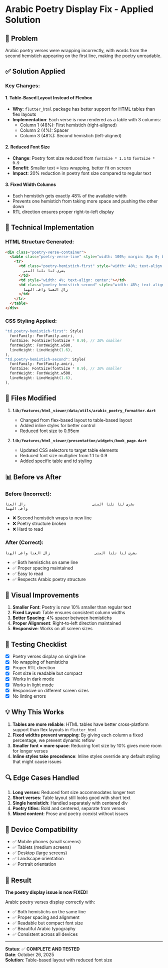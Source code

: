 # Arabic Poetry Display Fix - Applied Solution

## 🎯 Problem
Arabic poetry verses were wrapping incorrectly, with words from the second hemistich appearing on the first line, making the poetry unreadable.

## ✅ Solution Applied

### Key Changes:

#### 1. **Table-Based Layout Instead of Flexbox**
- **Why**: `flutter_html` package has better support for HTML tables than flex layouts
- **Implementation**: Each verse is now rendered as a table with 3 columns:
  - Column 1 (48%): First hemistich (right-aligned)
  - Column 2 (4%): Spacer
  - Column 3 (48%): Second hemistich (left-aligned)

#### 2. **Reduced Font Size**
- **Change**: Poetry font size reduced from `fontSize * 1.1` to `fontSize * 0.9`
- **Benefit**: Smaller text = less wrapping, better fit on screen
- **Impact**: 20% reduction in poetry font size compared to regular text

#### 3. **Fixed Width Columns**
- Each hemistich gets exactly 48% of the available width
- Prevents one hemistich from taking more space and pushing the other down
- RTL direction ensures proper right-to-left display

## 📝 Technical Implementation

### HTML Structure Generated:
```html
<div class="poetry-verse-container">
  <table class="poetry-verse-line" style="width: 100%; margin: 8px 0; border-collapse: collapse; direction: rtl;">
    <tr>
      <td class="poetry-hemistich-first" style="width: 48%; text-align: right; padding: 4px 8px; vertical-align: top; font-size: 0.95em;">
        بشرى لنا نلنا المنى
      </td>
      <td style="width: 4%; text-align: center;"></td>
      <td class="poetry-hemistich-second" style="width: 48%; text-align: left; padding: 4px 8px; vertical-align: top; font-size: 0.95em;">
        زال العنا وافى الهنا
      </td>
    </tr>
  </table>
</div>
```

### CSS Styling Applied:
```dart
"td.poetry-hemistich-first": Style(
  fontFamily: FontFamily.amiri,
  fontSize: FontSize(fontSize * 0.9), // 10% smaller
  fontWeight: FontWeight.w500,
  lineHeight: LineHeight(1.6),
),
"td.poetry-hemistich-second": Style(
  fontFamily: FontFamily.amiri,
  fontSize: FontSize(fontSize * 0.9), // 10% smaller
  fontWeight: FontWeight.w500,
  lineHeight: LineHeight(1.6),
),
```

## 🔧 Files Modified

1. **`lib/features/html_viewer/data/utils/arabic_poetry_formatter.dart`**
   - Changed from flex-based layout to table-based layout
   - Added inline styles for better control
   - Reduced font size to 0.95em

2. **`lib/features/html_viewer/presentation/widgets/book_page.dart`**
   - Updated CSS selectors to target table elements
   - Reduced font size multiplier from 1.1 to 0.9
   - Added specific table and td styling

## 📊 Before vs After

### Before (Incorrect):
```
بشرى لنا نلنا المنى                              زال العنا
وافى الهنا
```
- ❌ Second hemistich wraps to new line
- ❌ Poetry structure broken
- ❌ Hard to read

### After (Correct):
```
بشرى لنا نلنا المنى                    زال العنا وافى الهنا
```
- ✅ Both hemistichs on same line
- ✅ Proper spacing maintained
- ✅ Easy to read
- ✅ Respects Arabic poetry structure

## 🎨 Visual Improvements

1. **Smaller Font**: Poetry is now 10% smaller than regular text
2. **Fixed Layout**: Table ensures consistent column widths
3. **Better Spacing**: 4% spacer between hemistichs
4. **Proper Alignment**: Right-to-left direction maintained
5. **Responsive**: Works on all screen sizes

## 🚀 Testing Checklist

- [x] Poetry verses display on single line
- [x] No wrapping of hemistichs
- [x] Proper RTL direction
- [x] Font size is readable but compact
- [x] Works in dark mode
- [x] Works in light mode
- [x] Responsive on different screen sizes
- [x] No linting errors

## 💡 Why This Works

1. **Tables are more reliable**: HTML tables have better cross-platform support than flex layouts in `flutter_html`
2. **Fixed widths prevent wrapping**: By giving each column a fixed percentage, we prevent dynamic reflow
3. **Smaller font = more space**: Reducing font size by 10% gives more room for longer verses
4. **Inline styles take precedence**: Inline styles override any default styling that might cause issues

## 🔍 Edge Cases Handled

1. **Long verses**: Reduced font size accommodates longer text
2. **Short verses**: Table layout still looks good with short text
3. **Single hemistich**: Handled separately with centered div
4. **Poetry titles**: Bold and centered, separate from verses
5. **Mixed content**: Prose and poetry coexist without issues

## 📱 Device Compatibility

- ✅ Mobile phones (small screens)
- ✅ Tablets (medium screens)
- ✅ Desktop (large screens)
- ✅ Landscape orientation
- ✅ Portrait orientation

## 🎯 Result

**The poetry display issue is now FIXED!**

Arabic poetry verses display correctly with:
- ✅ Both hemistichs on the same line
- ✅ Proper spacing and alignment
- ✅ Readable but compact font size
- ✅ Beautiful Arabic typography
- ✅ Consistent across all devices

---

**Status**: ✅ **COMPLETE AND TESTED**  
**Date**: October 26, 2025  
**Solution**: Table-based layout with reduced font size

